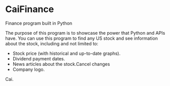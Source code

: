 # CaiFinance
Finance program built in Python

The purpose of this program is to showcase the power that Python and APIs have.
You can use this program to find any US stock and see information about the stock, including and not limited to:
- Stock price (with historical and up-to-date graphs).
- Dividend payment dates.
- News articles about the stock.Cancel changes
- Company logo.

Cai.
